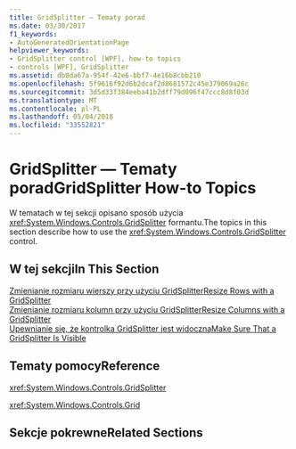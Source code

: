 ```yaml
---
title: GridSplitter — Tematy porad
ms.date: 03/30/2017
f1_keywords:
- AutoGeneratedOrientationPage
helpviewer_keywords:
- GridSplitter control [WPF], how-to topics
- controls [WPF], GridSplitter
ms.assetid: db0da67a-954f-42e6-bbf7-4e16b8cbb210
ms.openlocfilehash: 5f9616f92d6b2dcaf2d8681572c45e379069a26c
ms.sourcegitcommit: 3d5d33f384eeba41b2dff79d096f47ccc8d8f03d
ms.translationtype: MT
ms.contentlocale: pl-PL
ms.lasthandoff: 05/04/2018
ms.locfileid: "33552821"
---
```

# <a name="gridsplitter-how-to-topics"></a><span data-ttu-id="aec83-102">GridSplitter — Tematy porad</span><span class="sxs-lookup"><span data-stu-id="aec83-102">GridSplitter How-to Topics</span></span>
<span data-ttu-id="aec83-103">W tematach w tej sekcji opisano sposób użycia <xref:System.Windows.Controls.GridSplitter> formantu.</span><span class="sxs-lookup"><span data-stu-id="aec83-103">The topics in this section describe how to use the <xref:System.Windows.Controls.GridSplitter> control.</span></span>  
  
## <a name="in-this-section"></a><span data-ttu-id="aec83-104">W tej sekcji</span><span class="sxs-lookup"><span data-stu-id="aec83-104">In This Section</span></span>  
 [<span data-ttu-id="aec83-105">Zmienianie rozmiaru wierszy przy użyciu GridSplitter</span><span class="sxs-lookup"><span data-stu-id="aec83-105">Resize Rows with a GridSplitter</span></span>](../../../../docs/framework/wpf/controls/how-to-resize-rows-with-a-gridsplitter.md)  
 [<span data-ttu-id="aec83-106">Zmienianie rozmiaru kolumn przy użyciu GridSplitter</span><span class="sxs-lookup"><span data-stu-id="aec83-106">Resize Columns with a GridSplitter</span></span>](../../../../docs/framework/wpf/controls/how-to-resize-columns-with-a-gridsplitter.md)  
 [<span data-ttu-id="aec83-107">Upewnianie się, że kontrolka GridSplitter jest widoczna</span><span class="sxs-lookup"><span data-stu-id="aec83-107">Make Sure That a GridSplitter Is Visible</span></span>](../../../../docs/framework/wpf/controls/how-to-make-sure-that-a-gridsplitter-is-visible.md)  
  
## <a name="reference"></a><span data-ttu-id="aec83-108">Tematy pomocy</span><span class="sxs-lookup"><span data-stu-id="aec83-108">Reference</span></span>  
 <xref:System.Windows.Controls.GridSplitter>  
  
 <xref:System.Windows.Controls.Grid>  
  
## <a name="related-sections"></a><span data-ttu-id="aec83-109">Sekcje pokrewne</span><span class="sxs-lookup"><span data-stu-id="aec83-109">Related Sections</span></span>

